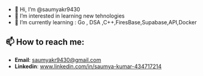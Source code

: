 - 👋 Hi, I’m @saumyakr9430
- 👀 I’m interested in learning new tehnologies 
- 🌱 I’m currently learning  : Go , DSA  ,C++,FiresBase,Supabase,API,Docker 
## 📫 How to reach me:
- **Email**: saumyakr9430@gmail.com
- **Linkedin**: www.linkedin.com/in/saumya-kumar-434717214


<!---
saumyakr9430/saumyakr9430 is a ✨ special ✨ repository because its `README.md` (this file) appears on your GitHub profile.
You can click the Preview link to take a look at your changes.
--->
